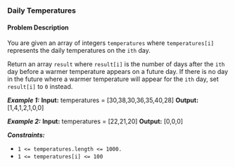 ### Daily Temperatures

#### Problem Description

You are given an array of integers `temperatures` where `temperatures[i]` represents the daily temperatures on the `ith` day.

Return an array `result` where `result[i]` is the number of days after the `ith` day before a warmer temperature appears on a future day. If there is no day in the future where a warmer temperature will appear for the `ith` day, set `result[i]` to `0` instead.

**_Example 1:_**
**Input:** temperatures = [30,38,30,36,35,40,28]
**Output:** [1,4,1,2,1,0,0]

**_Example 2:_**
**Input:** temperatures = [22,21,20]
**Output:** [0,0,0]

**_Constraints:_**

- `1 <= temperatures.length <= 1000.`
- `1 <= temperatures[i] <= 100`
